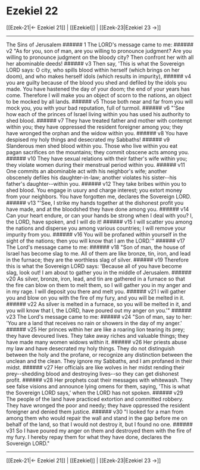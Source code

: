 # Ezekiel 22

[[Ezek-21|← Ezekiel 21]] | [[Ezekiel]] | [[Ezek-23|Ezekiel 23 →]]
***

The Sins of Jerusalem ###### 1 The LORD's message came to me: ###### v2 "As for you, son of man, are you willing to pronounce judgment? Are you willing to pronounce judgment on the bloody city? Then confront her with all her abominable deeds! ###### v3 Then say, 'This is what the Sovereign LORD says: O city, who spills blood within herself (which brings on her doom), and who makes herself idols (which results in impurity), ###### v4 you are guilty because of the blood you shed and defiled by the idols you made. You have hastened the day of your doom; the end of your years has come. Therefore I will make you an object of scorn to the nations, an object to be mocked by all lands. ###### v5 Those both near and far from you will mock you, you with your bad reputation, full of turmoil. ###### v6 "'See how each of the princes of Israel living within you has used his authority to shed blood. ###### v7 They have treated father and mother with contempt within you; they have oppressed the resident foreigner among you; they have wronged the orphan and the widow within you. ###### v8 You have despised my holy things and desecrated my Sabbaths! ###### v9 Slanderous men shed blood within you. Those who live within you eat pagan sacrifices on the mountains; they commit obscene acts among you. ###### v10 They have sexual relations with their father's wife within you; they violate women during their menstrual period within you. ###### v11 One commits an abominable act with his neighbor's wife; another obscenely defiles his daughter-in-law; another violates his sister--his father's daughter--within you. ###### v12 They take bribes within you to shed blood. You engage in usury and charge interest; you extort money from your neighbors. You have forgotten me, declares the Sovereign LORD. ###### v13 "'See, I strike my hands together at the dishonest profit you have made, and at the bloodshed they have done among you. ###### v14 Can your heart endure, or can your hands be strong when I deal with you? I, the LORD, have spoken, and I will do it! ###### v15 I will scatter you among the nations and disperse you among various countries; I will remove your impurity from you. ###### v16 You will be profaned within yourself in the sight of the nations; then you will know that I am the LORD.'" ###### v17 The Lord's message came to me: ###### v18 "Son of man, the house of Israel has become slag to me. All of them are like bronze, tin, iron, and lead in the furnace; they are the worthless slag of silver. ###### v19 Therefore this is what the Sovereign LORD says: 'Because all of you have become slag, look out! I am about to gather you in the middle of Jerusalem. ###### v20 As silver, bronze, iron, lead, and tin are gathered in a furnace so that the fire can blow on them to melt them, so I will gather you in my anger and in my rage. I will deposit you there and melt you. ###### v21 I will gather you and blow on you with the fire of my fury, and you will be melted in it. ###### v22 As silver is melted in a furnace, so you will be melted in it, and you will know that I, the LORD, have poured out my anger on you.'" ###### v23 The Lord's message came to me: ###### v24 "Son of man, say to her: 'You are a land that receives no rain or showers in the day of my anger.' ###### v25 Her princes within her are like a roaring lion tearing its prey; they have devoured lives. They take away riches and valuable things; they have made many women widows within it. ###### v26 Her priests abuse my law and have desecrated my holy things. They do not distinguish between the holy and the profane, or recognize any distinction between the unclean and the clean. They ignore my Sabbaths, and I am profaned in their midst. ###### v27 Her officials are like wolves in her midst rending their prey--shedding blood and destroying lives--so they can get dishonest profit. ###### v28 Her prophets coat their messages with whitewash. They see false visions and announce lying omens for them, saying, 'This is what the Sovereign LORD says,' when the LORD has not spoken. ###### v29 The people of the land have practiced extortion and committed robbery. They have wronged the poor and needy; they have oppressed the resident foreigner and denied them justice. ###### v30 "I looked for a man from among them who would repair the wall and stand in the gap before me on behalf of the land, so that I would not destroy it, but I found no one. ###### v31 So I have poured my anger on them and destroyed them with the fire of my fury. I hereby repay them for what they have done, declares the Sovereign LORD."

***
[[Ezek-21|← Ezekiel 21]] | [[Ezekiel]] | [[Ezek-23|Ezekiel 23 →]]
